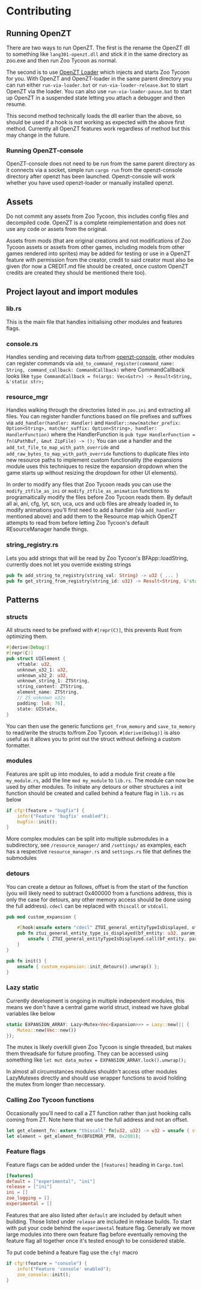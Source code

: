 # Contributing

## Running OpenZT

There are two ways to run OpenZT. The first is the rename the OpenZT dll to something like `lang301-openzt.dll` and stick it in the same directory as zoo.exe and then run Zoo Tycoon as normal.

The second is to use [OpenZT Loader](https://github.com/openztcc/openzt-loader) which injects and starts Zoo Tycoon for you. With OpenZT and OpenZT-loader in the same parent directory you can run either `run-via-loader.bat` or `run-via-loader-release.bat` to start OpenZT via the loader. You can also use `run-via-loader-pause.bat` to start up OpenZT in a suspended state letting you attach a debugger and then resume.

This second method technically loads the dll earlier than the above, so should be used if a hook is not working as expected with the above first method. Currently all OpenZT features work regardless of method but this may change in the future.

### Running OpenZT-console

OpenZT-console does not need to be run from the same parent directory as it connects via a socket, simple run `cargo run` from the openzt-console directory after openzt has been launched. Openzt-console will work whether you have used openzt-loader or manually installed openzt.

## Assets

Do not commit any assets from Zoo Tycoon, this includes config files and decompiled code. OpenZT is a complete reimplementation and does not use any code or assets from the original.

Assets from mods (that are original creations and not modifications of Zoo Tycoon assets or assets from other games, including models from other games rendered into sprites) may be added for testing or use in a OpenZT feature with permission from the creator, credit to said creator must also be given (for now a CREDIT.md file should be created, once custom OpenZT credits are created they should be mentioned there too).

## Project layout and import modules

### lib.rs
This is the main file that handles initialising other modules and features flags.

### console.rs
Handles sending and receiving data to/from [openzt-console](https://github.com/openztcc/openzt-console), other modules can register commands via `add_to_command_register(command_name: String, command_callback: CommandCallback)` where CommandCallback looks like `type CommandCallback = fn(args: Vec<&str>) -> Result<String, &'static str>;`

### resource_mgr
Handles walking through the directories listed in `zoo.ini` and extracting all files. You can register handler functions based on file prefixes and suffixes via `add_handler(handler: Handler)` and `Handler::new(matcher_prefix: Option<String>, matcher_suffix: Option<String>, handler: HandlerFunction)` where the HandlerFunction is `pub type HandlerFunction = fn(&PathBuf, &mut ZipFile) -> ();`
You can use a handler and the `add_txt_file_to_map_with_path_override` and `add_raw_bytes_to_map_with_path_override` functions to duplicate files into new resource paths to implement custom functionality (the expansions module uses this techniques to resize the expansion dropdown when the game starts up without resizing the dropdown for other UI elements). 

In order to modify any files that Zoo Tycoon reads you can use the `modify_ztfile_as_ini` or `modify_ztfile_as_animation` functions to programaitically modify the files before Zoo Tycoon reads them. By default all ai, ani, cfg, lyt, scn, uca, ucs and ucb files are already loaded in, to modify animations you'll first need to add a handler (via `add_handler` mentioned above) and add them to the Resource map which OpenZT attempts to read from before letting Zoo Tycoon's default REsourceManager handle things.

### string_registry.rs
Lets you add strings that will be read by Zoo Tycoon's BFApp::loadString, currently does not let you override existing strings
```rust
pub fn add_string_to_registry(string_val: String) -> u32 { ... }
pub fn get_string_from_registry(string_id: u32) -> Result<String, &'static str> { ... }
```

## Patterns

### structs

All structs need to be prefixed with `#[repr(C)]`, this prevents Rust from optimizing them.

```rust
#[derive(Debug)]
#[repr(C)]
pub struct UIElement {
    vftable: u32,
    unknown_u32_1: u32,
    unknown_u32_2: u32,
    unknown_string_1: ZTString,
    string_content: ZTString,
    element_name: ZTString,
    // 25 unknown u32s
    padding: [u8; 76],
    state: UIState,
}
```

You can then use the generic functions `get_from_memory` and `save_to_memory` to read/write the structs to/from Zoo Tycoon.
`#[derive(Debug)]` is also useful as it allows you to print out the struct without defining a custom formatter.

### modules
Features are split up into modules, to add a module first create a file `my_module.rs`, add the line `mod my_module` to `lib.rs`. The module can now be used by other modules. To initiate any detours or other structures a init function should be created and called behind a feature flag in `lib.rs` as below 

```rust
if cfg!(feature = "bugfix") {
    info!("Feature 'bugfix' enabled");
    bugfix::init();
}
```

More complex modules can be split into multiple submodules in a subdirectory, see `/resource_manager/` and `/settings/` as examples, each has a respective `resource_manager.rs` and `settings.rs` file that defines the submodules

### detours
You can create a detour as follows, offset is from the start of the function (you will likely need to subtract 0x400000 from a functions address, this is only the case for detours, any other memory access should be done using the full address). `cdecl` can be replaced with `thiscall` or `stdcall`.

```rust
pub mod custom_expansion {

    #[hook(unsafe extern "cdecl" ZTUI_general_entityTypeIsDisplayed, offset=0x000e8cc8)]
    pub fn ztui_general_entity_type_is_displayed(bf_entity: u32, param_1: u32, param_2: u32) -> u8 {
        unsafe { ZTUI_general_entityTypeIsDisplayed.call(bf_entity, param_1, param_2) };  // This calls the original function
    }
}

pub fn init() {
    unsafe { custom_expansion::init_detours().unwrap() };
}
```


### Lazy static
Currently development is ongoing in multiple independent modules, this means we don't have a central game world struct, instead we have global variables like below

```rust
static EXPANSION_ARRAY: Lazy<Mutex<Vec<Expansion>>> = Lazy::new(|| {
    Mutex::new(Vec::new())
});
```
The mutex is likely overkill given Zoo Tycoon is single threaded, but makes them threadsafe for future proofing.
They can be accessed using something like `let mut data_mutex = EXPANSION_ARRAY.lock().unwrap();`

In almost all circumstances modules shouldn't access other modules LazyMutexes directly and should use wrapper functions to avoid holding the mutex from longer than neccessary.

### Calling Zoo Tycoon functions
Occasionally you'll need to call a ZT function rather than just hooking calls coming from ZT. Note here that we use the full address and not an offset.

```rust
let get_element_fn: extern "thiscall" fn(u32, u32) -> u32 = unsafe { std::mem::transmute(0x0040157d) };
let element = get_element_fn(BFUIMGR_PTR, 0x2001);
```

### Feature flags

Feature flags can be added under the `[features]` heading in `Cargo.toml`

```toml
[features]
default = ["experimental", "ini"]
release = ["ini"]
ini = []
zoo_logging = []
experimental = []
```

Features that are also listed after `default` are included by default when building. Those listed under `release` are included in release builds. To start with put your code behind the `experimental` feature flag. Generally we move large modules into there own feature flag before eventually removing the feature flag all together once it's tested enough to be considered stable.

To put code behind a feature flag use the `cfg!` macro
```rust
if cfg!(feature = "console") {
    info!("Feature 'console' enabled");
    zoo_console::init();
}
```